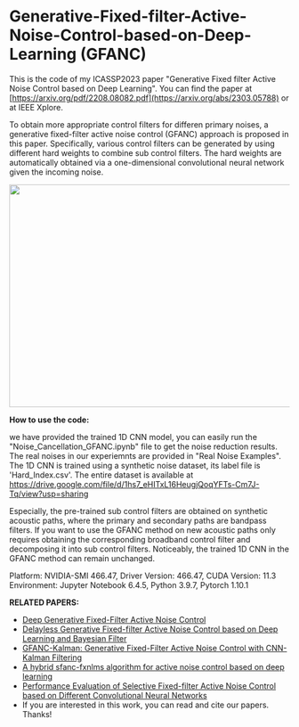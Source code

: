 # Generative-Fixed-filter-Active-Noise-Control-based-on-Deep-Learning (GFANC)

This is the code of my ICASSP2023 paper "Generative Fixed filter Active Noise Control based on Deep Learning". You can find the paper at [https://arxiv.org/pdf/2208.08082.pdf](https://arxiv.org/abs/2303.05788) or at IEEE Xplore.

To obtain more appropriate control filters for differen primary noises, a generative fixed-filter active noise control (GFANC) approach is proposed in this paper. Specifically, various control filters can be generated by using different hard weights to combine sub control filters. The hard weights are automatically obtained via a one-dimensional convolutional neural network given the incoming noise.

<p align="center">
  <img src="https://github.com/Luo-Zhengding/GFANC-Generative-fixed-filter-active-noise-control/assets/95018034/b2d47137-14d5-4365-ad5e-a5c6671a866b" alt="" width="700" height="400">
</p>
<p align="center">
</p>

**How to use the code:**

we have provided the trained 1D CNN model, you can easily run the "Noise_Cancellation_GFANC.ipynb" file to get the noise reduction results. The real noises in our experiemnts are provided in "Real Noise Examples".
The 1D CNN is trained using a synthetic noise dataset, its label file is 'Hard_Index.csv'. The entire dataset is available at https://drive.google.com/file/d/1hs7_eHITxL16HeugjQoqYFTs-Cm7J-Tq/view?usp=sharing

Especially, the pre-trained sub control filters are obtained on synthetic acoustic paths, where the primary and secondary paths are bandpass filters. If you want to use the GFANC method on new acoustic paths only requires obtaining the corresponding broadband control filter and decomposing it into sub control filters. Noticeably, the trained 1D CNN in the GFANC method can remain unchanged.

Platform: NVIDIA-SMI 466.47, Driver Version: 466.47, CUDA Version: 11.3
Environment: Jupyter Notebook 6.4.5, Python 3.9.7, Pytorch 1.10.1

**RELATED PAPERS:**
- [Deep Generative Fixed-Filter Active Noise Control](https://arxiv.org/pdf/2303.05788)
- [Delayless Generative Fixed-filter Active Noise Control based on Deep Learning and Bayesian Filter](https://ieeexplore.ieee.org/document/10339836/)
- [GFANC-Kalman: Generative Fixed-Filter Active Noise Control with CNN-Kalman Filtering](https://ieeexplore.ieee.org/document/10323505)
- [A hybrid sfanc-fxnlms algorithm for active noise control based on deep learning](https://arxiv.org/pdf/2208.08082)
- [Performance Evaluation of Selective Fixed-filter Active Noise Control based on Different Convolutional Neural Networks](https://arxiv.org/pdf/2208.08440)
- If you are interested in this work, you can read and cite our papers. Thanks!
